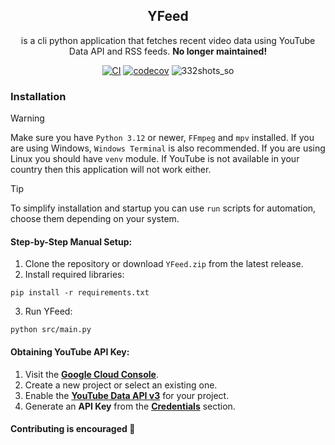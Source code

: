 <div align="center">
   
## YFeed
is a cli python application that fetches recent video data using YouTube Data API and RSS feeds. **No longer maintained!**

[![CI](https://github.com/ch1kulya/YFeed/actions/workflows/ci.yml/badge.svg)](https://github.com/ch1kulya/YFeed/actions/workflows/ci.yml)
[![codecov](https://codecov.io/gh/ch1kulya/YFeed/branch/main/graph/badge.svg)](https://codecov.io/gh/ch1kulya/YFeed)
![332shots_so](https://github.com/user-attachments/assets/d85341a3-6b2e-4cc0-b799-5a833b825046)

</div>

### Installation

> [!WARNING]
> Make sure you have `Python 3.12` or newer, `FFmpeg` and `mpv` installed. If you are using Windows, `Windows Terminal` is also recommended. If you are using Linux you should have `venv` module. If YouTube is not available in your country then this application will not work either.

> [!TIP]
> To simplify installation and startup you can use `run` scripts for automation, choose them depending on your system.

#### Step-by-Step Manual Setup:
1. Clone the repository or download `YFeed.zip` from the latest release.
2. Install required libraries:
```
pip install -r requirements.txt
```
3. Run YFeed:
```
python src/main.py
```

#### Obtaining YouTube API Key:
1. Visit the [**Google Cloud Console**](https://console.cloud.google.com/).
2. Create a new project or select an existing one.
3. Enable the [**YouTube Data API v3**](https://console.cloud.google.com/apis/library/youtube.googleapis.com) for your project.
4. Generate an **API Key** from the [**Credentials**](https://console.cloud.google.com/apis/credentials) section.

#### Contributing is encouraged 🤗

